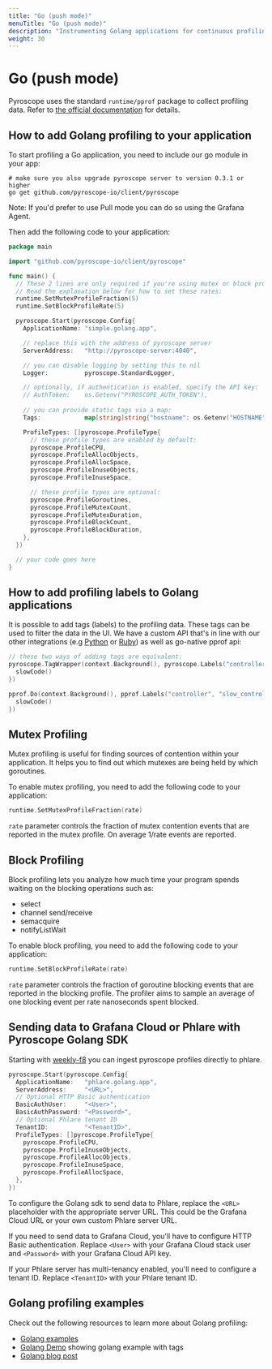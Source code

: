 ```yaml
---
title: "Go (push mode)"
menuTitle: "Go (push mode)"
description: "Instrumenting Golang applications for continuous profiling"
weight: 30
---
```


# Go (push mode)

Pyroscope uses the standard `runtime/pprof` package to collect profiling data. Refer to
[the official documentation](https://golang.org/doc/diagnostics#profiling) for details.

## How to add Golang profiling to your application

To start profiling a Go application, you need to include our go module in your app:
```
# make sure you also upgrade pyroscope server to version 0.3.1 or higher
go get github.com/pyroscope-io/client/pyroscope
```

Note: If you'd prefer to use Pull mode you can do so using the Grafana Agent.

Then add the following code to your application:

```go
package main

import "github.com/pyroscope-io/client/pyroscope"

func main() {
  // These 2 lines are only required if you're using mutex or block profiling
  // Read the explanation below for how to set these rates:
  runtime.SetMutexProfileFraction(5)
  runtime.SetBlockProfileRate(5)

  pyroscope.Start(pyroscope.Config{
    ApplicationName: "simple.golang.app",

    // replace this with the address of pyroscope server
    ServerAddress:   "http://pyroscope-server:4040",

    // you can disable logging by setting this to nil
    Logger:          pyroscope.StandardLogger,

    // optionally, if authentication is enabled, specify the API key:
    // AuthToken:    os.Getenv("PYROSCOPE_AUTH_TOKEN"),
    
    // you can provide static tags via a map:
    Tags:            map[string]string{"hostname": os.Getenv("HOSTNAME")},

    ProfileTypes: []pyroscope.ProfileType{
      // these profile types are enabled by default:
      pyroscope.ProfileCPU,
      pyroscope.ProfileAllocObjects,
      pyroscope.ProfileAllocSpace,
      pyroscope.ProfileInuseObjects,
      pyroscope.ProfileInuseSpace,

      // these profile types are optional:
      pyroscope.ProfileGoroutines,
      pyroscope.ProfileMutexCount,
      pyroscope.ProfileMutexDuration,
      pyroscope.ProfileBlockCount,
      pyroscope.ProfileBlockDuration,
    },
  })

  // your code goes here
}
```

## How to add profiling labels to Golang applications

It is possible to add tags (labels) to the profiling data. These tags can be used to filter the data in the UI. We have a custom API that's in line with our other integrations (e.g [Python](/docs/python) or [Ruby](/docs/ruby)) as well as go-native pprof api:

```go
// these two ways of adding tags are equivalent:
pyroscope.TagWrapper(context.Background(), pyroscope.Labels("controller", "slow_controller"), func(c context.Context) {
  slowCode()
})

pprof.Do(context.Background(), pprof.Labels("controller", "slow_controller"), func(c context.Context) {
  slowCode()
})
```

## Mutex Profiling

Mutex profiling is useful for finding sources of contention within your application. It helps you to find out which mutexes are being held by which goroutines.

To enable mutex profiling, you need to add the following code to your application:
```go
runtime.SetMutexProfileFraction(rate)
```

`rate` parameter controls the fraction of mutex contention events that are reported in the mutex profile. On average 1/rate events are reported.

## Block Profiling

Block profiling lets you analyze how much time your program spends waiting on the blocking operations such as:
* select
* channel send/receive
* semacquire
* notifyListWait

To enable block profiling, you need to add the following code to your application:
```go
runtime.SetBlockProfileRate(rate)
```

`rate` parameter controls the fraction of goroutine blocking events that are reported in the blocking profile. The profiler aims to sample an average of one blocking event per rate nanoseconds spent blocked.

## Sending data to Grafana Cloud or Phlare with Pyroscope Golang SDK

Starting with [weekly-f8](https://hub.docker.com/r/grafana/phlare/tags) you can ingest pyroscope profiles directly to phlare.

```go
pyroscope.Start(pyroscope.Config{
  ApplicationName:   "phlare.golang.app",
  ServerAddress:     "<URL>",
  // Optional HTTP Basic authentication
  BasicAuthUser:     "<User>",
  BasicAuthPassword: "<Password>",
  // Optional Phlare tenant ID
  TenantID:          "<TenantID>",
  ProfileTypes: []pyroscope.ProfileType{
    pyroscope.ProfileCPU,
    pyroscope.ProfileInuseObjects,
    pyroscope.ProfileAllocObjects,
    pyroscope.ProfileInuseSpace,
    pyroscope.ProfileAllocSpace,
  },
})
```

To configure the Golang sdk to send data to Phlare, replace the `<URL>` placeholder with the appropriate server URL. This could be the Grafana Cloud URL or your own custom Phlare server URL.

If you need to send data to Grafana Cloud, you'll have to configure HTTP Basic authentication. Replace `<User>` with your Grafana Cloud stack user and `<Password>` with your Grafana Cloud API key.

If your Phlare server has multi-tenancy enabled, you'll need to configure a tenant ID. Replace `<TenantID>` with your Phlare tenant ID.


## Golang profiling examples

Check out the following resources to learn more about Golang profiling:
- [Golang examples](https://github.com/pyroscope-io/pyroscope/tree/main/examples/golang-push)
- [Golang Demo](https://demo.pyroscope.io/?query=rideshare-app-golang.cpu%7B%7D) showing golang example with tags
- [Golang blog post](https://pyroscope.io/blog/profiling-go-apps-with-pyroscope)

